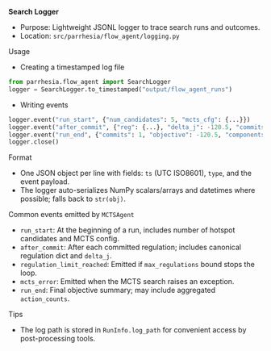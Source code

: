 **Search Logger**

- Purpose: Lightweight JSONL logger to trace search runs and outcomes.
- Location: `src/parrhesia/flow_agent/logging.py`

Usage
- Creating a timestamped log file
```python
from parrhesia.flow_agent import SearchLogger
logger = SearchLogger.to_timestamped("output/flow_agent_runs")
```

- Writing events
```python
logger.event("run_start", {"num_candidates": 5, "mcts_cfg": {...}})
logger.event("after_commit", {"reg": {...}, "delta_j": -120.5, "commits": 1})
logger.event("run_end", {"commits": 1, "objective": -120.5, "components": {...}})
logger.close()
```

Format
- One JSON object per line with fields: `ts` (UTC ISO8601), `type`, and the event payload.
- The logger auto-serializes NumPy scalars/arrays and datetimes where possible; falls back to `str(obj)`.

Common events emitted by `MCTSAgent`
- `run_start`: At the beginning of a run, includes number of hotspot candidates and MCTS config.
- `after_commit`: After each committed regulation; includes canonical regulation dict and `delta_j`.
- `regulation_limit_reached`: Emitted if `max_regulations` bound stops the loop.
- `mcts_error`: Emitted when the MCTS search raises an exception.
- `run_end`: Final objective summary; may include aggregated `action_counts`.

Tips
- The log path is stored in `RunInfo.log_path` for convenient access by post-processing tools.

